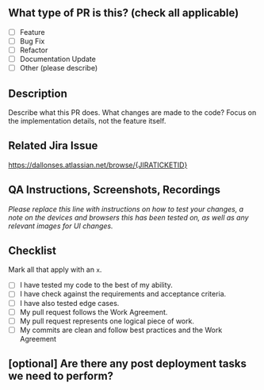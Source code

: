 ## What type of PR is this? (check all applicable)

- [ ] Feature
- [ ] Bug Fix
- [ ] Refactor
- [ ] Documentation Update
- [ ] Other (please describe)

## Description

Describe what this PR does. What changes are made to the code? Focus on the implementation details, not the feature itself.

## Related Jira Issue

https://dallonses.atlassian.net/browse/{JIRATICKETID}

## QA Instructions, Screenshots, Recordings

_Please replace this line with instructions on how to test your changes, a note
on the devices and browsers this has been tested on, as well as any relevant
images for UI changes._

## Checklist

Mark all that apply with an `x`.

- [ ] I have tested my code to the best of my ability.
- [ ] I have check against the requirements and acceptance criteria.
- [ ] I have also tested edge cases.
- [ ] My pull request follows the Work Agreement.
- [ ] My pull request represents one logical piece of work.
- [ ] My commits are clean and follow best practices and the Work Agreement

## [optional] Are there any post deployment tasks we need to perform?
